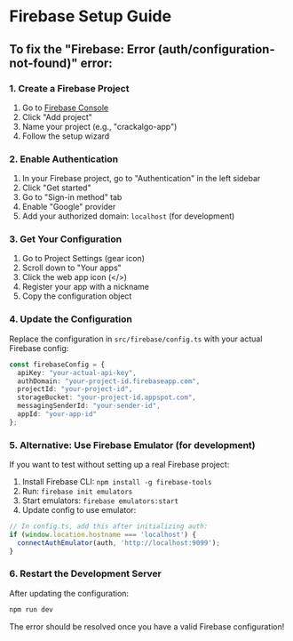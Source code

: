 # Firebase Setup Guide

## To fix the "Firebase: Error (auth/configuration-not-found)" error:

### 1. Create a Firebase Project

1. Go to [Firebase Console](https://console.firebase.google.com/)
2. Click "Add project"
3. Name your project (e.g., "crackalgo-app")
4. Follow the setup wizard

### 2. Enable Authentication

1. In your Firebase project, go to "Authentication" in the left sidebar
2. Click "Get started"
3. Go to "Sign-in method" tab
4. Enable "Google" provider
5. Add your authorized domain: `localhost` (for development)

### 3. Get Your Configuration

1. Go to Project Settings (gear icon)
2. Scroll down to "Your apps"
3. Click the web app icon (</>)
4. Register your app with a nickname
5. Copy the configuration object

### 4. Update the Configuration

Replace the configuration in `src/firebase/config.ts` with your actual Firebase config:

```typescript
const firebaseConfig = {
  apiKey: "your-actual-api-key",
  authDomain: "your-project-id.firebaseapp.com",
  projectId: "your-project-id",
  storageBucket: "your-project-id.appspot.com",
  messagingSenderId: "your-sender-id",
  appId: "your-app-id"
};
```

### 5. Alternative: Use Firebase Emulator (for development)

If you want to test without setting up a real Firebase project:

1. Install Firebase CLI: `npm install -g firebase-tools`
2. Run: `firebase init emulators`
3. Start emulators: `firebase emulators:start`
4. Update config to use emulator:

```typescript
// In config.ts, add this after initializing auth:
if (window.location.hostname === 'localhost') {
  connectAuthEmulator(auth, 'http://localhost:9099');
}
```

### 6. Restart the Development Server

After updating the configuration:

```bash
npm run dev
```

The error should be resolved once you have a valid Firebase configuration! 
